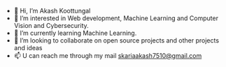 - 👋 Hi, I’m Akash Koottungal
- 👀 I’m interested in Web development, Machine Learning and Computer Vision and Cybersecurity.
- 🌱 I’m currently learning Machine Learning.
- 💞️ I’m looking to collaborate on open source projects and other projects and ideas
- 📫 U can reach me through my mail skariaakash7510@gmail.com


